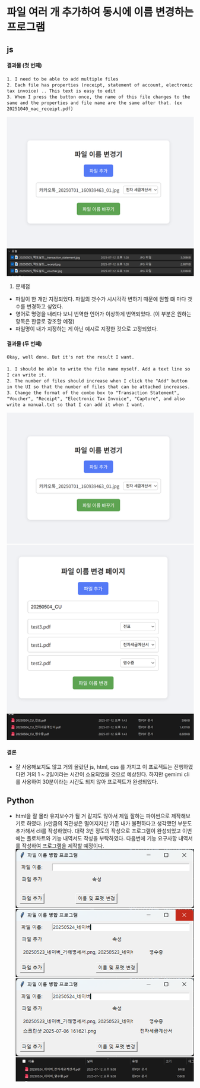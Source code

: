 # 파일 여러 개 추가하여 동시에 이름 변경하는 프로그램

## js
#### 결과물 (첫 번째)
```
1. I need to be able to add multiple files
2. Each file has properties (receipt, statement of account, electronic tax invoice) .. This text is easy to edit
3. When I press the button once, the name of this file changes to the same and the properties and file name are the same after that. (ex 20251040_mac_receipt.pdf)
```
![alt text](../filename_change/img/result_1.png)
![alt text](../filename_change/img/result_1_1.png)
1. 문제점
 - 파일이 한 개만 지정되었다. 파일의 갯수가 시시각각 변하기 때문에 원할 떄 마다 갯수를 변경하고 싶었다.
 - 영어로 명령을 내리다 보니 번역한 언어가 이상하게 번역되었다. (이 부분은 원하는 항목은 한글로 강조할 예정)
 - 파일명이 내가 지정하는 게 아닌 예시로 지정한 것으로 고정되었다.


#### 결과물 (두 번째)
 ```
 Okay, well done. But it's not the result I want.

1. I should be able to write the file name myself. Add a text line so I can write it.
2. The number of files should increase when I click the "Add" button in the UI so that the number of files that can be attached increases.
3. Change the format of the combo box to "Transaction Statement", "Voucher", "Receipt", "Electronic Tax Invoice", "Capture", and also write a manual.txt so that I can add it when I want.
 ```

![alt text](../filename_change/img/result_1.png)
![alt text](../filename_change/img/result_proc.png)
![alt text](../filename_change/img/result_2_1.png)


#### 결론
 - 잘 사용해보지도 않고 거의 몰랐던 js, html, css 를 가지고 이 프로젝트는 진행하였다면 거의 1 ~ 2일이라는 시간이 소요되었을 것으로 예상된다. 하지만 gemimi cli를 사용하여 30분이라는 시간도 되지 않아 프로젝트가 완성되었다.

## Python
 - html을 잘 몰라 유지보수가 될 거 같지도 않아서 제일 잘하는 파이썬으로 제작해보기로 하였다. js만큼의 직관성은 떨어지지만 기존 내가 불편하다고 생각했던 부분도 추가해서 cli를 작성하였다. 대략 3번 정도의 작성으로 프로그램이 완성되었고 이번에는 플로차트와 기능 내역서도 작성을 부탁하였다. 다음번에 기능 요구사항 내역서를 작성하여 프로그램을 제작할 예정이다.
![alt text](../filename_change/img/python_main.png)
![alt text](../filename_change/img/python_setup.png)
![alt text](../filename_change/img/python_proc.png)
![alt text](../filename_change/img/python_result.png)

